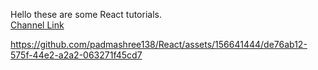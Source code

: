 Hello these are some React tutorials.<br>
<a href = "https://youtu.be/SqcY0GlETPk">Channel Link </a>

https://github.com/padmashree138/React/assets/156641444/de76ab12-575f-44e2-a2a2-063271f45cd7

